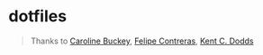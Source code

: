 # dotfiles

> Thanks to [Caroline Buckey](https://www.linkedin.com/in/cbuckey/), [Felipe Contreras](https://github.com/felipec/), [Kent C. Dodds](https://kcd.im/)